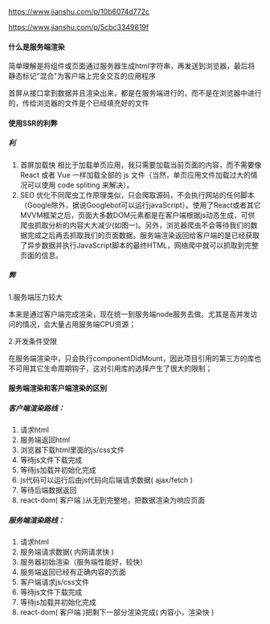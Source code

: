 https://www.jianshu.com/p/10b6074d772c

https://www.jianshu.com/p/5cbc3349819f

####  什么是服务端渲染

简单理解是将组件或页面通过服务器生成html字符串，再发送到浏览器，最后将静态标记"混合"为客户端上完全交互的应用程序

首屏从接口拿到数据并且渲染出来，都是在服务端进行的，而不是在浏览器中进行的，传给浏览器的文件是个已经填充好的文件

#### 使用SSR的利弊

##### 利

1. 首屏加载快
   相比于加载单页应用，我只需要加载当前页面的内容，而不需要像 React 或者 Vue 一样加载全部的 js 文件（当然，单页应用文件加载过大的情况可以使用 code spliting 来解决）。
2. SEO 优化不同爬虫工作原理类似，只会爬取源码，不会执行网站的任何脚本（Google除外，据说Googlebot可以运行javaScript）。使用了React或者其它MVVM框架之后，页面大多数DOM元素都是在客户端根据js动态生成，可供爬虫抓取分析的内容大大减少(如图一)。另外，浏览器爬虫不会等待我们的数据完成之后再去抓取我们的页面数据。服务端渲染返回给客户端的是已经获取了异步数据并执行JavaScript脚本的最终HTML，网络爬中就可以抓取到完整页面的信息。

##### 弊

1.服务端压力较大

本来是通过客户端完成渲染，现在统一到服务端node服务去做。尤其是高并发访问的情况，会大量占用服务端CPU资源；

2.开发条件受限

在服务端渲染中，只会执行componentDidMount，因此项目引用的第三方的库也不可用其它生命周期钩子，这对引用库的选择产生了很大的限制；

#### 服务端渲染和客户端渲染的区别

##### 客户端渲染路线：

1. 请求html
2. 服务端返回html
3. 浏览器下载html里面的js/css文件
4. 等待js文件下载完成
5. 等待js加载并初始化完成
6. js代码可以运行后由js代码向后端请求数据( ajax/fetch )
7. 等待后端数据返回
8. react-dom( 客户端 )从无到完整地，把数据渲染为响应页面

##### 服务端渲染路线：

1. 请求html
2. 服务端请求数据( 内网请求快 )
3. 服务器初始渲染（服务端性能好，较快）
4. 服务端返回已经有正确内容的页面
5. 客户端请求js/css文件
6. 等待js文件下载完成
7. 等待js加载并初始化完成
8. react-dom( 客户端 )把剩下一部分渲染完成( 内容小，渲染快 )